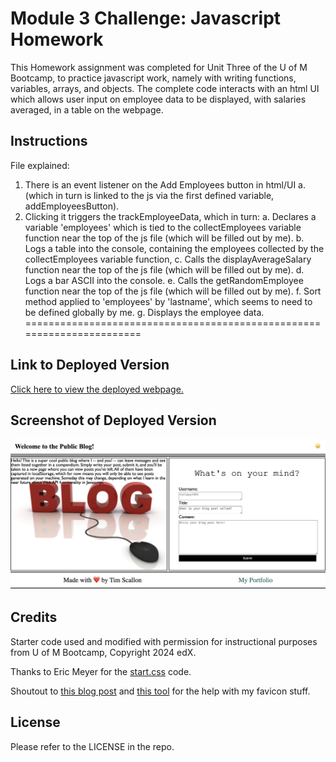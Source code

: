 # Module 3 Challenge: Javascript Homework

This Homework assignment was completed for Unit Three of the U of M Bootcamp, to practice javascript work, namely with writing functions, variables, arrays, and objects. The complete code interacts with an html UI which allows user input on employee data to be displayed, with salaries averaged, in a table on the webpage.

## Instructions
File explained:
1. There is an event listener on the Add Employees button in html/UI 
  a. (which in turn is linked to the js via the first defined variable, addEmployeesButton).
2. Clicking it triggers the trackEmployeeData, which in turn:
  a. Declares a variable 'employees' which is tied to the collectEmployees variable function near the top of the js file (which will be filled out by me).
  b. Logs a table into the console, containing the employees collected by the collectEmployees variable function, 
  c. Calls the displayAverageSalary function near the top of the js file (which will be filled out by me).
  d. Logs a bar ASCII into the console.
  e. Calls the getRandomEmployee function near the top of the js file (which will be filled out by me).
  f. Sort method applied to 'employees' by 'lastname', which seems to need to be defined globally by me.
  g. Displays the employee data.
=======================================================================

## Link to Deployed Version
[Click here to view the deployed webpage.](https://floatingpoint-exaflop.github.io/employee-payroll-tracker)

## Screenshot of Deployed Version
![image](./assets/deployed-screenshot.png)

## Credits

Starter code used and modified with permission for instructional purposes from U of M Bootcamp, Copyright 2024 edX.

Thanks to Eric Meyer for the [start.css](http://meyerweb.com/eric/tools/css/reset/) code.

Shoutout to [this blog post](https://www.seoptimer.com/blog/favicon-not-showing-up/) and [this tool](https://favicon.io/favicon-converter/) for the help with my favicon stuff.

## License

Please refer to the LICENSE in the repo.